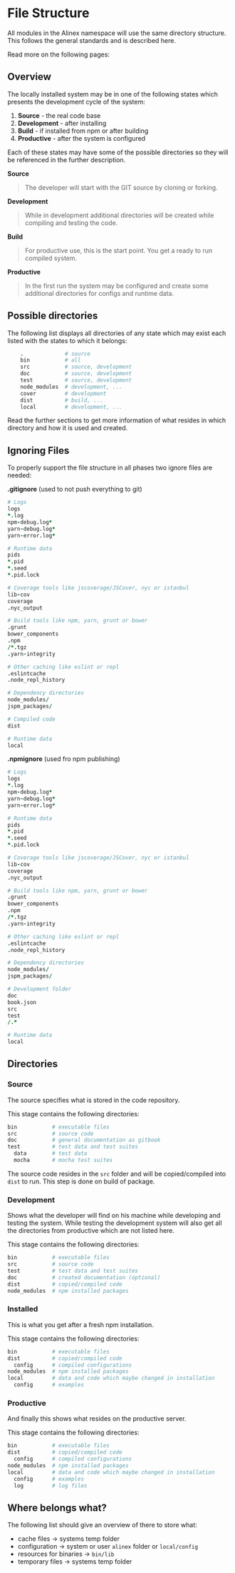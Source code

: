 # File Structure

All modules in the Alinex namespace will use the same directory structure.
This follows the general standards and is described here.

Read more on the following pages:


## Overview

The locally installed system may be in one of the following states which
presents the development cycle of the system:

1. **Source** - the real code base
2. **Development** - after installing
3. **Build** - if installed from npm or after building
4. **Productive** - after the system is configured

Each of these states may have some of the possible directories so they will
be referenced in the further description.

**Source**

> The developer will start with the GIT source by cloning or forking.

**Development**

> While in development additional directories will be created while compiling and
> testing the code.

**Build**

> For productive use, this is the start point. You get a ready to run compiled
> system.

**Productive**

> In the first run the system may be configured and create some additional
> directories for configs and runtime data.


## Possible directories

The following list displays all directories of any state which may exist each
listed with the states to which it belongs:

``` coffee
    .             # source
    bin           # all
    src           # source, development
    doc           # source, development
    test          # source, development
    node_modules  # development, ...
    cover         # development
    dist          # build, ...
    local         # development, ...
```

Read the further sections to get more information of what resides in which
directory and how it is used and created.


## Ignoring Files

To properly support the file structure in all phases two ignore files are needed:

__.gitignore__ (used to not push everything to git)

``` coffee
# Logs
logs
*.log
npm-debug.log*
yarn-debug.log*
yarn-error.log*

# Runtime data
pids
*.pid
*.seed
*.pid.lock

# Coverage tools like jscoverage/JSCover, nyc or istanbul
lib-cov
coverage
.nyc_output

# Build tools like npm, yarn, grunt or bower
.grunt
bower_components
.npm
/*.tgz
.yarn-integrity

# Other caching like eslint or repl
.eslintcache
.node_repl_history

# Dependency directories
node_modules/
jspm_packages/

# Compiled code
dist

# Runtime data
local
```

__.npmignore__ (used fro npm publishing)

``` coffee
# Logs
logs
*.log
npm-debug.log*
yarn-debug.log*
yarn-error.log*

# Runtime data
pids
*.pid
*.seed
*.pid.lock

# Coverage tools like jscoverage/JSCover, nyc or istanbul
lib-cov
coverage
.nyc_output

# Build tools like npm, yarn, grunt or bower
.grunt
bower_components
.npm
/*.tgz
.yarn-integrity

# Other caching like eslint or repl
.eslintcache
.node_repl_history

# Dependency directories
node_modules/
jspm_packages/

# Development folder
doc
book.json
src
test
/.*

# Runtime data
local
```


## Directories

### Source

The source specifies what is stored in the code repository.

This stage contains the following directories:

```coffee
bin           # executable files
src           # source code
doc           # general documentation as gitbook
test          # test data and test suites
  data        # test data
  mocha       # mocha test suites
```

The source code resides in the `src` folder and will be copied/compiled into
`dist` to run. This step is done on build of package.

### Development

Shows what the developer will find on his machine while developing and testing
the system. While testing the development system will also get all the
directories from productive which are not listed here.

This stage contains the following directories:

```coffee
bin           # executable files
src           # source code
test          # test data and test suites
doc           # created documentation (optional)
dist          # copied/compiled code
node_modules  # npm installed packages
```

### Installed

This is what you get after a fresh npm installation.

This stage contains the following directories:

```coffee
bin           # executable files
dist          # copied/compiled code
  config      # compiled configurations
node_modules  # npm installed packages
local         # data and code which maybe changed in installation
  config      # examples
```

### Productive

And finally this shows what resides on the productive server.

This stage contains the following directories:

```coffee
bin           # executable files
dist          # copied/compiled code
  config      # compiled configurations
node_modules  # npm installed packages
local         # data and code which maybe changed in installation
  config      # examples
  log         # log files
```


## Where belongs what?

The following list should give an overview of there to store what:

- cache files -> systems temp folder
- configuration -> system or user `alinex` folder or `local/config`
- resources for binaries -> `bin/lib`
- temporary files -> systems temp folder
